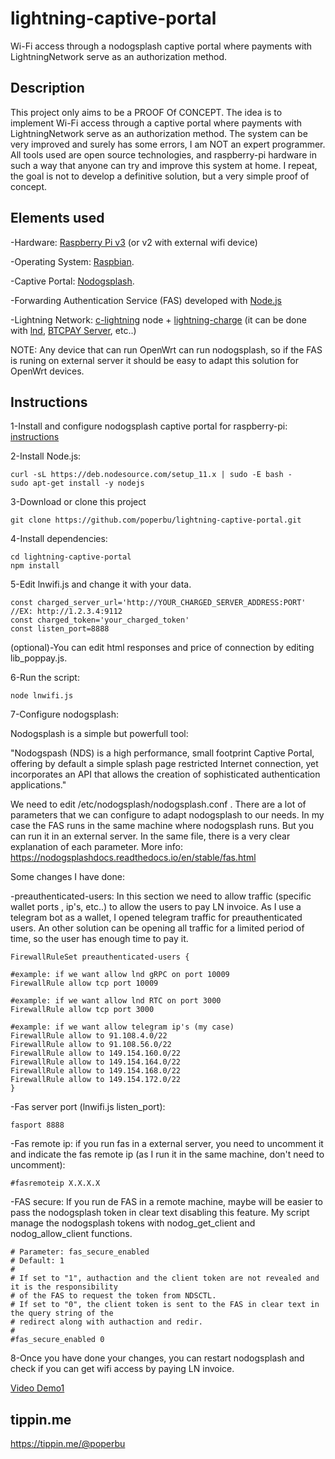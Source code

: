 # lightning-captive-portal
 Wi-Fi access through a nodogsplash captive portal where payments with LightningNetwork serve as an authorization method.

## Description

This project only aims to be a PROOF Of CONCEPT. The idea is to implement Wi-Fi access through a captive portal where payments with LightningNetwork serve as an authorization method. The system can be very improved and surely has some errors, I am NOT an expert programmer. All tools used are open source technologies, and raspberry-pi hardware in such a way that anyone can try and improve this system at home. I repeat, the goal is not to develop a definitive solution, but a very simple proof of concept.

## Elements used

-Hardware: [Raspberry Pi v3](https://www.raspberrypi.org) (or v2 with external wifi device)

-Operating System: [Raspbian](https://www.raspberrypi.org/downloads/).

-Captive Portal: [Nodogsplash](https://github.com/nodogsplash/nodogsplash). 

-Forwarding Authentication Service (FAS) developed with [Node.js](https://nodejs.org/en/)

-Lightning Network: [c-lightning](https://github.com/ElementsProject/lightning) node + [lightning-charge](https://github.com/ElementsProject/lightning-charge) (it can be done with [lnd](https://github.com/lightningnetwork/lnd), [BTCPAY Server](https://btcpayserver.org/), etc..)

NOTE: Any device that can run OpenWrt can run nodogsplash, so if the FAS is runing on external server it should be easy to adapt this solution for OpenWrt devices.

## Instructions

1-Install and configure nodogsplash captive portal for raspberry-pi: [instructions](https://pimylifeup.com/raspberry-pi-captive-portal/)

2-Install Node.js:
```
curl -sL https://deb.nodesource.com/setup_11.x | sudo -E bash -
sudo apt-get install -y nodejs
```

3-Download or clone this project
```
git clone https://github.com/poperbu/lightning-captive-portal.git
```

4-Install dependencies:
```
cd lightning-captive-portal
npm install
```

5-Edit lnwifi.js and change it with your data.
```
const charged_server_url='http://YOUR_CHARGED_SERVER_ADDRESS:PORT' //EX: http://1.2.3.4:9112
const charged_token='your_charged_token'
const listen_port=8888
```

(optional)-You can edit html responses and price of connection by editing lib_poppay.js.

6-Run the script:
```
node lnwifi.js
```

7-Configure nodogsplash:

Nodogsplash is a simple but powerfull tool:

"Nodogspash (NDS) is a high performance, small footprint Captive Portal, offering by default a simple splash page restricted Internet connection, yet incorporates an API that allows the creation of sophisticated authentication applications."


We need to edit /etc/nodogsplash/nodogsplash.conf . There are a lot of parameters that we can configure to adapt nodogsplash to our needs. In my case the FAS runs in the same machine where nodogsplash runs. But you can run it in an external server.  In the same file, there is a very clear explanation of each parameter.  More info: https://nodogsplashdocs.readthedocs.io/en/stable/fas.html


Some changes I have done:

-preauthenticated-users: In this section we need to allow traffic (specific wallet ports , ip's, etc..) to allow the users to pay LN invoice. As I use a telegram bot as a wallet, I opened telegram traffic for preauthenticated users. An other solution can be opening all traffic for a limited period of time, so the user has enough time to pay it.

```
FirewallRuleSet preauthenticated-users {

#example: if we want allow lnd gRPC on port 10009 
FirewallRule allow tcp port 10009 

#example: if we want allow lnd RTC on port 3000 
FirewallRule allow tcp port 3000 

#example: if we want allow telegram ip's (my case)
FirewallRule allow to 91.108.4.0/22
FirewallRule allow to 91.108.56.0/22
FirewallRule allow to 149.154.160.0/22
FirewallRule allow to 149.154.164.0/22
FirewallRule allow to 149.154.168.0/22
FirewallRule allow to 149.154.172.0/22
}
```
-Fas server port (lnwifi.js listen_port):
```
fasport 8888
```
-Fas remote ip: if you run fas in a external server, you need to uncomment it and indicate the fas remote ip (as I run it in the same machine, don't need to uncomment):
```
#fasremoteip X.X.X.X
```
-FAS secure: If you run de FAS in a remote machine, maybe will be easier to pass the nodogsplash token in clear text disabling this feature. My script manage the nodogsplash tokens with nodog_get_client and nodog_allow_client functions.
```
# Parameter: fas_secure_enabled
# Default: 1
#
# If set to "1", authaction and the client token are not revealed and it is the responsibility
# of the FAS to request the token from NDSCTL.
# If set to "0", the client token is sent to the FAS in clear text in the query string of the
# redirect along with authaction and redir.
#
#fas_secure_enabled 0
```
8-Once you have done your changes, you can restart nodogsplash and check if you can get wifi access by paying LN invoice.

[Video Demo1](https://twitter.com/poperbu/status/1091875913573322752)

## tippin.me

https://tippin.me/@poperbu





